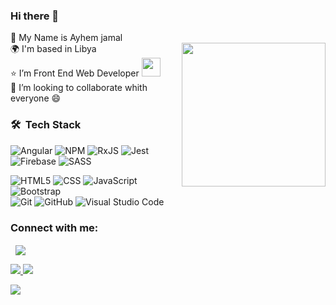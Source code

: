 ### Hi there 👋

:man: My Name is Ayhem jamal <br>
<img align='right' src="https://media.giphy.com/media/M9gbBd9nbDrOTu1Mqx/giphy.gif" width="230">
🌍  I'm based in Libya <br>
:star: I’m  Front End Web Developer   <img src="https://media.giphy.com/media/WUlplcMpOCEmTGBtBW/giphy.gif" width="30"> <br>
👯 I’m looking to collaborate whith everyone :smile:<br>

<h3> 🛠 &nbsp;Tech Stack</h3>

 ![Angular](https://img.shields.io/badge/angular-%23DD0031.svg?style=for-the-badge&logo=angular&logoColor=white)
![NPM](https://img.shields.io/badge/NPM-%23000000.svg?style=for-the-badge&logo=npm&logoColor=white)
![RxJS](https://img.shields.io/badge/rxjs-%23B7178C.svg?style=for-the-badge&logo=reactivex&logoColor=white) 
![Jest](https://img.shields.io/badge/-jest-%23C21325?style=for-the-badge&logo=jest&logoColor=white)
![Firebase](https://img.shields.io/badge/firebase-%23039BE5.svg?style=for-the-badge&logo=firebase)
![SASS](https://img.shields.io/badge/SASS-hotpink.svg?style=for-the-badge&logo=SASS&logoColor=white) <br>

   ![HTML5](https://img.shields.io/badge/-HTML5-333333?style=flat&logo=HTML5)
  ![CSS](https://img.shields.io/badge/-CSS-333333?style=flat&logo=CSS3&logoColor=1572B6)
  ![JavaScript](https://img.shields.io/badge/-JavaScript-333333?style=flat&logo=javascript)
  ![Bootstrap](https://img.shields.io/badge/-Bootstrap-333333?style=flat&logo=bootstrap&logoColor=563D7C) <br>
  ![Git](https://img.shields.io/badge/-Git-333333?style=flat&logo=git)
  ![GitHub](https://img.shields.io/badge/-GitHub-333333?style=flat&logo=github)
  ![Visual Studio Code](https://img.shields.io/badge/-Visual%20Studio%20Code-333333?style=flat&logo=visual-studio-code&logoColor=007ACC)




<h3 align="left">Connect with me:</h3>
<p align="left">
<a href="https://linkedin.com/in/ayhem-jamal-68038316b/" target="blank"><img align="center" src="https://img.shields.io/badge/linkedin-%230077B5.svg?style=for-the-badge&logo=linkedin&logoColor=white" alt=""  /></a>  <a href="https://www.facebook.com/profile.php?id=100020497173263" target="blank"><img align="center" src="https://img.shields.io/badge/Facebook-1877F2?style=for-the-badge&logo=facebook&logoColor=white "alt=""  /></a> <a href="https://codepen.io/ay-jamal" target="blank"><img align="center" src="https://img.shields.io/badge/Codepen-000000?style=for-the-badge&logo=codepen&logoColor=white alt=""  /></a> <a href="https://www.codewars.com/users/ay-jamal" target="blank"><img align="center" src="https://img.shields.io/badge/Codewars-B1361E?style=for-the-badge&logo=Codewars&logoColor=white" alt=""/></a>

</p>

 
<a href='https://github-readme-stats.vercel.app/api/top-langs/?username=ay-jamal'> <img src='https://github-readme-stats.vercel.app/api/top-langs/?username=ay-jamal'> <img src='https://github-readme-stats.vercel.app/api?username=ay-jamal'> </a>
 
 <a href=''> <img src='https://activity-graph.herokuapp.com/graph?username=ay-jamal&theme=minimal'> </a>
 
 




<!--
**ay-jamal/ay-jamal** is a ✨ _special_ ✨ repository because its `README.md` (this file) appears on your GitHub profile.

Here are some ideas to get you started:

- 🔭 I’m currently working on ...
- 🌱 I’m currently learning ...
- 👯 I’m looking to collaborate on ...
- 🤔 I’m looking for help with ...
- 💬 Ask me about ...
- 📫 How to reach me: ...
- 😄 Pronouns: ...
- ⚡ Fun fact: ...
-->
